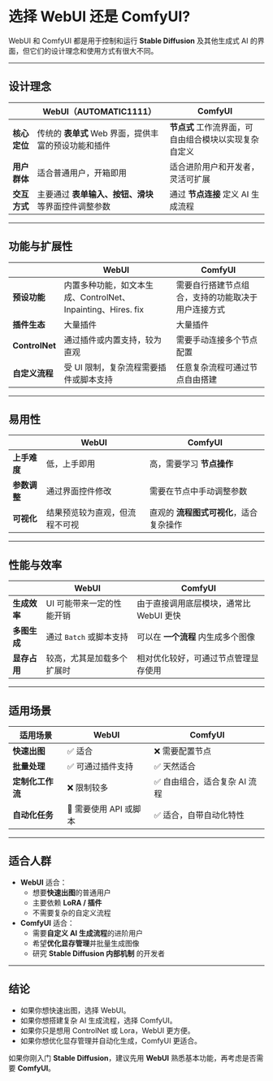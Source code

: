 # 选择 WebUI 还是 ComfyUI?

WebUI 和 ComfyUI 都是用于控制和运行 **Stable Diffusion** 及其他生成式 AI 的界面，但它们的设计理念和使用方式有很大不同。

------

## 设计理念

|              | **WebUI（AUTOMATIC1111）**                           | **ComfyUI**                                           |
| ------------ | ---------------------------------------------------- | ----------------------------------------------------- |
| **核心定位** | 传统的 **表单式** Web 界面，提供丰富的预设功能和插件 | **节点式** 工作流界面，可自由组合模块以实现复杂自定义 |
| **用户群体** | 适合普通用户，开箱即用                               | 适合进阶用户和开发者，灵活可扩展                      |
| **交互方式** | 主要通过 **表单输入、按钮、滑块** 等界面控件调整参数 | 通过 **节点连接** 定义 AI 生成流程                    |

------

## 功能与扩展性

|                | **WebUI**                                                    | **ComfyUI**                                        |
| -------------- | ------------------------------------------------------------ | -------------------------------------------------- |
| **预设功能**   | 内置多种功能，如文本生成、ControlNet、Inpainting、Hires. fix | 需要自行搭建节点组合，支持的功能取决于用户连接方式 |
| **插件生态**   | 大量插件                                                     | 大量插件                                           |
| **ControlNet** | 通过插件或内置支持，较为直观                                 | 需要手动连接多个节点配置                           |
| **自定义流程** | 受 UI 限制，复杂流程需要插件或脚本支持                       | 任意复杂流程可通过节点自由搭建                     |

------

## 易用性

|              | **WebUI**                      | **ComfyUI**                             |
| ------------ | ------------------------------ | --------------------------------------- |
| **上手难度** | 低，上手即用                   | 高，需要学习 **节点操作**               |
| **参数调整** | 通过界面控件修改               | 需要在节点中手动调整参数                |
| **可视化**   | 结果预览较为直观，但流程不可视 | 直观的 **流程图式可视化**，适合复杂操作 |

------

## 性能与效率

|              | **WebUI**                       | **ComfyUI**                             |
| ------------ | ------------------------------- | --------------------------------------- |
| **生成效率** | UI 可能带来一定的性能开销       | 由于直接调用底层模块，通常比 WebUI 更快 |
| **多图生成** | 通过 `Batch` 或脚本支持 | 可以在 **一个流程** 内生成多个图像      |
| **显存占用** | 较高，尤其是加载多个扩展时      | 相对优化较好，可通过节点管理显存使用    |

------

## 适用场景

| 适用场景         | **WebUI**             | **ComfyUI**                  |
| ---------------- | --------------------- | ---------------------------- |
| **快速出图**     | ✅ 适合                | ❌ 需要配置节点               |
| **批量处理**     | ✅ 可通过插件支持      | ✅ 天然适合                   |
| **定制化工作流** | ❌ 限制较多            | ✅ 自由组合，适合复杂 AI 流程 |
| **自动化任务**   | 🔸 需要使用 API 或脚本 | ✅ 适合，自带自动化特性       |

------

## 适合人群

- **WebUI** 适合：
  - 想要**快速出图**的普通用户
  - 主要依赖 **LoRA / 插件**
  - 不需要复杂的自定义流程
- **ComfyUI** 适合：
  - 需要**自定义 AI 生成流程**的进阶用户
  - 希望**优化显存管理**并批量生成图像
  - 研究 **Stable Diffusion 内部机制** 的开发者

------

## 结论

- 如果你想快速出图，选择 WebUI。
- 如果你想搭建复杂 AI 生成流程，选择 ComfyUI。
- 如果你只是想用 ControlNet 或 Lora，WebUI 更方便。
- 如果你想优化显存管理并自动化生成，ComfyUI 更适合。

如果你刚入门 **Stable Diffusion**，建议先用 **WebUI** 熟悉基本功能，再考虑是否需要 **ComfyUI**。
